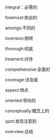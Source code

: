 integral：必需的

foremost:突出的  

amongs:不同的

inversion:倒转

thorough:彻底

treament:对待

comprehensive:全面的

coverage:涉及面

aspect:特点

oriented:导向的

conceptually:概念上的

spot:发现注意到

overview:总结
